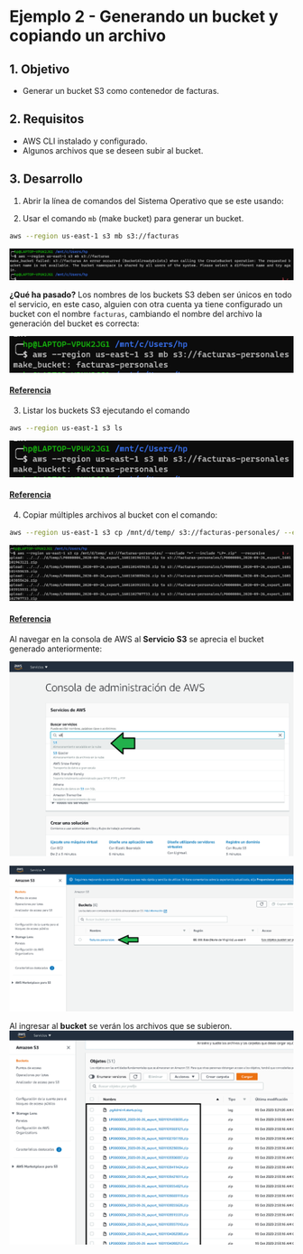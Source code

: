 # Ejemplo 2 - Generando un bucket y copiando un archivo

## 1. Objetivo 
- Generar un bucket S3 como contenedor de facturas.

## 2. Requisitos 
- AWS CLI instalado y configurado.
- Algunos archivos que se deseen subir al bucket.


## 3. Desarrollo 

1. Abrir la línea de comandos del Sistema Operativo que se este usando:

2. Usar el comando  `mb` (make bucket) para generar un bucket.
```sh
aws --region us-east-1 s3 mb s3://facturas
```
<img src="img/creacionbucketfallido.png"><img>

**¿Qué ha pasado?** Los nombres de los buckets S3 deben ser únicos en todo el servicio, en este caso, alguien con otra cuenta ya tiene configurado un bucket con el nombre `facturas`, cambiando el nombre del archivo la generación del 
bucket es correcta: 

<img src="img/bucket-created-done.png"><img>

#### [Referencia](https://awscli.amazonaws.com/v2/documentation/api/latest/reference/s3/mb.html)

3. Listar los buckets S3 ejecutando el comando 
```bash
aws --region us-east-1 s3 ls
```

<img src="img/listar buckets.png"><img>

#### [Referencia](https://awscli.amazonaws.com/v2/documentation/api/latest/reference/s3/ls.html)

4. Copiar múltiples archivos al bucket con el comando:

```bash
aws --region us-east-1 s3 cp /mnt/d/temp/ s3://facturas-personales/ --exclude "*" --include "LP*.zip" --recursive
```
<img src="img/subir-multiples-archivos.png"><img>

#### [Referencia](https://docs.aws.amazon.com/cli/latest/reference/s3/cp.html)


Al navegar en la consola de AWS al  **Servicio S3** se aprecia el bucket generado anteriormente:

<img src="img/b1129b066999b324d197ae15ca6042a2.png"><img>

<img src="img/lista de buckets.png"><img>

Al ingresar al **bucket** se verán los archivos que se subieron.
<img src="img/files-uploaded.png"><img>



